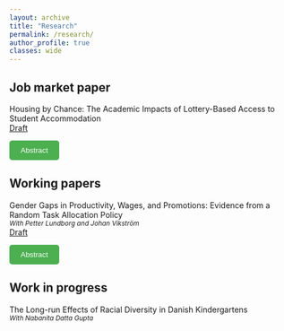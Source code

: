 ```yaml
---
layout: archive
title: "Research"
permalink: /research/
author_profile: true
classes: wide
---
```


## Job market paper
Housing by Chance: The Academic Impacts of Lottery-Based Access to Student Accommodation  
<a href="../files/JMP 2024.pdf" class="uline">Draft</a>

<button onclick="toggleAbstract('abstract1')" style="background-color: #4CAF50; color: white; padding: 10px 20px; border: none; border-radius: 5px; cursor: pointer;">
    Abstract</button>

<div id="abstract1" class="abstract" style="display:none; font-size: 18px;">  
    <p>
        The affordability and stability of housing are key determinants of economic well-being, but their effects on the academic success of university students remain underexplored. This paper investigates the causal effect of early access to affordable student housing on academic performance using a unique lottery-based allocation system in Sweden. The findings show that early access to student housing significantly improves students' academic performance, with grades increasing by 28\% of a standard deviation. The results suggest that housing stability allows students to focus more on their studies, reducing the need for employment and long commutes.
    </p>
</div>

## Working papers
Gender Gaps in Productivity, Wages, and Promotions: Evidence from a Random Task Allocation Policy  
<small><em>With Petter Lundborg and Johan Vikström</em></small>  
<a href="../files/Gender_Productivity_Gap.pdf" class="uline">Draft</a>

<button onclick="toggleAbstract('abstract2')" style="background-color: #4CAF50; color: white; padding: 10px 20px; border: none; border-radius: 5px; cursor: pointer;">
    Abstract</button>

<div id="abstract2" class="abstract" style="display:none; font-size: 18px;">  
    <p>
        Documenting productivity differences between female and male workers, and their impact on gender pay gaps, is challenging when female workers are assigned less productive tasks. This paper addresses this challenge by utilizing a context where high-skilled workers are quasi-randomly assigned to homogeneous tasks. The study focuses on the Swedish Employment Agency, where caseworkers were assigned job seekers based on their birth date within the month, ensuring that our performance measures are not confounded by task assignment. Our findings reveal that female caseworkers are at least as productive as their male counterparts and earn similar wages. However, significant gender gaps in promotions persist, with female caseworkers being substantially less likely to be promoted despite their equal productivity.
    </p>
</div>

## Work in progress
The Long-run Effects of Racial Diversity in Danish Kindergartens  
<small><em>With Nabanita Datta Gupta</em></small>

<script>
    function toggleAbstract(abstractId) {
        var abstract = document.getElementById(abstractId);
        if (abstract.style.display === "none") {
            abstract.style.display = "block";
        } else {
            abstract.style.display = "none";
        }
    }
</script>
